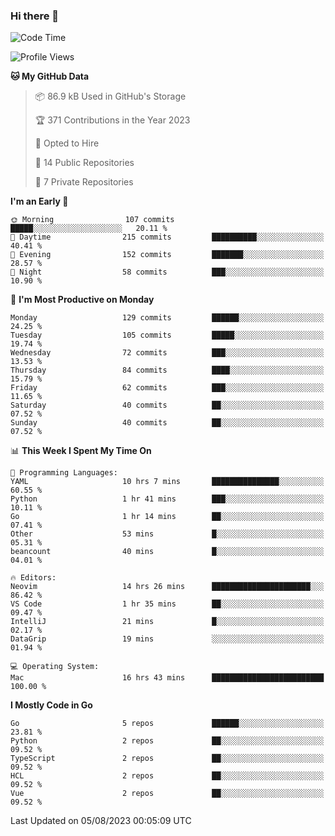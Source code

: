 ### Hi there 👋
<!--![visitors](https://visitor-badge.glitch.me/badge?page_id=d0zingcat)-->
<!--
**d0zingcat/d0zingcat** is a ✨ _special_ ✨ repository because its `README.md` (this file) appears on your GitHub profile.

Here are some ideas to get you started:

- 🔭 I’m currently working on ...
- 🌱 I’m currently learning ...
- 👯 I’m looking to collaborate on ...
- 🤔 I’m looking for help with ...
- 💬 Ask me about ...
- 📫 How to reach me: ...
- 😄 Pronouns: ...
- ⚡ Fun fact: ...
-->
<!--START_SECTION:waka-->
![Code Time](http://img.shields.io/badge/Code%20Time-2%2C899%20hrs%2012%20mins-blue)

![Profile Views](http://img.shields.io/badge/Profile%20Views-0-blue)

**🐱 My GitHub Data** 

> 📦 86.9 kB Used in GitHub's Storage 
 > 
> 🏆 371 Contributions in the Year 2023
 > 
> 💼 Opted to Hire
 > 
> 📜 14 Public Repositories 
 > 
> 🔑 7 Private Repositories 
 > 
**I'm an Early 🐤** 

```text
🌞 Morning                107 commits         █████░░░░░░░░░░░░░░░░░░░░   20.11 % 
🌆 Daytime                215 commits         ██████████░░░░░░░░░░░░░░░   40.41 % 
🌃 Evening                152 commits         ███████░░░░░░░░░░░░░░░░░░   28.57 % 
🌙 Night                  58 commits          ███░░░░░░░░░░░░░░░░░░░░░░   10.90 % 
```
📅 **I'm Most Productive on Monday** 

```text
Monday                   129 commits         ██████░░░░░░░░░░░░░░░░░░░   24.25 % 
Tuesday                  105 commits         █████░░░░░░░░░░░░░░░░░░░░   19.74 % 
Wednesday                72 commits          ███░░░░░░░░░░░░░░░░░░░░░░   13.53 % 
Thursday                 84 commits          ████░░░░░░░░░░░░░░░░░░░░░   15.79 % 
Friday                   62 commits          ███░░░░░░░░░░░░░░░░░░░░░░   11.65 % 
Saturday                 40 commits          ██░░░░░░░░░░░░░░░░░░░░░░░   07.52 % 
Sunday                   40 commits          ██░░░░░░░░░░░░░░░░░░░░░░░   07.52 % 
```


📊 **This Week I Spent My Time On** 

```text
💬 Programming Languages: 
YAML                     10 hrs 7 mins       ███████████████░░░░░░░░░░   60.55 % 
Python                   1 hr 41 mins        ███░░░░░░░░░░░░░░░░░░░░░░   10.11 % 
Go                       1 hr 14 mins        ██░░░░░░░░░░░░░░░░░░░░░░░   07.41 % 
Other                    53 mins             █░░░░░░░░░░░░░░░░░░░░░░░░   05.31 % 
beancount                40 mins             █░░░░░░░░░░░░░░░░░░░░░░░░   04.01 % 

🔥 Editors: 
Neovim                   14 hrs 26 mins      ██████████████████████░░░   86.42 % 
VS Code                  1 hr 35 mins        ██░░░░░░░░░░░░░░░░░░░░░░░   09.47 % 
IntelliJ                 21 mins             █░░░░░░░░░░░░░░░░░░░░░░░░   02.17 % 
DataGrip                 19 mins             ░░░░░░░░░░░░░░░░░░░░░░░░░   01.94 % 

💻 Operating System: 
Mac                      16 hrs 43 mins      █████████████████████████   100.00 % 
```

**I Mostly Code in Go** 

```text
Go                       5 repos             ██████░░░░░░░░░░░░░░░░░░░   23.81 % 
Python                   2 repos             ██░░░░░░░░░░░░░░░░░░░░░░░   09.52 % 
TypeScript               2 repos             ██░░░░░░░░░░░░░░░░░░░░░░░   09.52 % 
HCL                      2 repos             ██░░░░░░░░░░░░░░░░░░░░░░░   09.52 % 
Vue                      2 repos             ██░░░░░░░░░░░░░░░░░░░░░░░   09.52 % 
```




 Last Updated on 05/08/2023 00:05:09 UTC
<!--END_SECTION:waka-->


